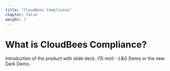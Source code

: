 ```yaml
---
title: "CloudBees Compliance"
chapter: false
weight: 3
--- 
```


# What is CloudBees Compliance?

Introduction of the product with slide deck. (15 min) - L&G Demo or the new Dark Demo.